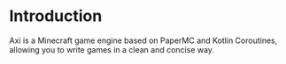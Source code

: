 # Introduction

Axi is a Minecraft game engine based on PaperMC and Kotlin
Coroutines, allowing you to write games in a clean and concise
way.
